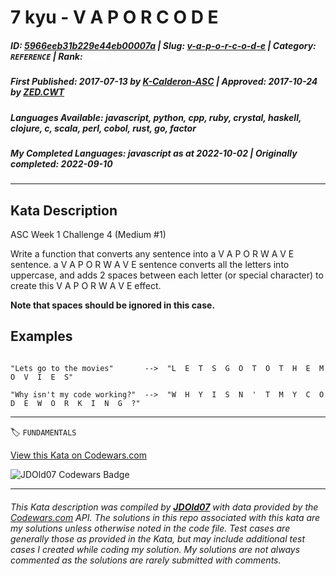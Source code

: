 # 7 kyu - V     A     P     O     R     C     O     D     E

##### **ID**: [5966eeb31b229e44eb00007a](https://www.codewars.com/kata/5966eeb31b229e44eb00007a) | **Slug**: [v-a-p-o-r-c-o-d-e](https://www.codewars.com/kata/5966eeb31b229e44eb00007a) | **Category**: `REFERENCE` | **Rank**: <span style="color:white">7 kyu</span>

##### **First Published**: 2017-07-13 ***by*** [K-Calderon-ASC](https://www.codewars.com/users/K-Calderon-ASC) | **Approved**: 2017-10-24 ***by*** [ZED.CWT](https://www.codewars.com/users/ZED.CWT)

##### **Languages Available**: javascript, python, cpp, ruby, crystal, haskell, clojure, c, scala, perl, cobol, rust, go, factor

##### **My Completed Languages**: javascript ***as at*** 2022-10-02 | **Originally completed**: 2022-09-10

---

## Kata Description


ASC Week 1 Challenge 4 (Medium #1) 



Write a function that converts any sentence into a V  A  P  O  R  W  A  V  E sentence. a V  A  P  O  R  W  A  V  E sentence converts all the letters into uppercase, and adds 2 spaces between each letter (or special character) to create this V  A  P  O  R  W  A  V  E effect. 



**Note that spaces should be ignored in this case.**



## Examples

``` 

"Lets go to the movies"       -->  "L  E  T  S  G  O  T  O  T  H  E  M  O  V  I  E  S"

"Why isn't my code working?"  -->  "W  H  Y  I  S  N  '  T  M  Y  C  O  D  E  W  O  R  K  I  N  G  ?"

```



---


🏷 `FUNDAMENTALS`


[View this Kata on Codewars.com](https://www.codewars.com/kata/5966eeb31b229e44eb00007a)

![](https://www.codewars.com/users/jdold07/badges/large "JDOld07 Codewars Badge")

---

###### *This Kata description was compiled by [**JDOld07**](https://tpstech.dev) with data provided by the [Codewars.com](https://www.codewars.com) API.  The solutions in this repo associated with this kata are my solutions unless otherwise noted in the code file.  Test cases are generally those as provided in the Kata, but may include additional test cases I created while coding my solution.  My solutions are not always commented as the solutions are rarely submitted with comments.*
